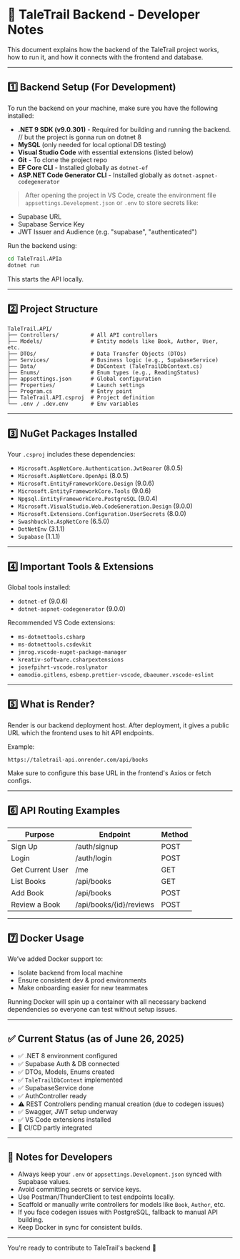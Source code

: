 # 🧠 TaleTrail Backend - Developer Notes

This document explains how the backend of the TaleTrail project works, how to run it, and how it connects with the frontend and database.

---

## 1️⃣ Backend Setup (For Development)

To run the backend on your machine, make sure you have the following installed:

- **.NET 9 SDK (v9.0.301)** - Required for building and running the backend. // but the project is gonna run on dotnet 8
- **MySQL** (only needed for local optional DB testing)
- **Visual Studio Code** with essential extensions (listed below)
- **Git** - To clone the project repo
- **EF Core CLI** - Installed globally as `dotnet-ef`
- **ASP.NET Code Generator CLI** - Installed globally as `dotnet-aspnet-codegenerator`

> After opening the project in VS Code, create the environment file `appsettings.Development.json` or `.env` to store secrets like:

- Supabase URL
- Supabase Service Key
- JWT Issuer and Audience (e.g. "supabase", "authenticated")

Run the backend using:

```bash
cd TaleTrail.APIa
dotnet run
```

This starts the API locally.

---

## 2️⃣ Project Structure

```
TaleTrail.API/
├── Controllers/          # All API controllers
├── Models/               # Entity models like Book, Author, User, etc.
├── DTOs/                 # Data Transfer Objects (DTOs)
├── Services/             # Business logic (e.g., SupabaseService)
├── Data/                 # DbContext (TaleTrailDbContext.cs)
├── Enums/                # Enum types (e.g., ReadingStatus)
├── appsettings.json      # Global configuration
├── Properties/           # Launch settings
├── Program.cs            # Entry point
├── TaleTrail.API.csproj  # Project definition
└── .env / .dev.env       # Env variables
```

---

## 3️⃣ NuGet Packages Installed

Your `.csproj` includes these dependencies:

- `Microsoft.AspNetCore.Authentication.JwtBearer` (8.0.5)
- `Microsoft.AspNetCore.OpenApi` (8.0.5)
- `Microsoft.EntityFrameworkCore.Design` (9.0.6)
- `Microsoft.EntityFrameworkCore.Tools` (9.0.6)
- `Npgsql.EntityFrameworkCore.PostgreSQL` (9.0.4)
- `Microsoft.VisualStudio.Web.CodeGeneration.Design` (9.0.0)
- `Microsoft.Extensions.Configuration.UserSecrets` (8.0.0)
- `Swashbuckle.AspNetCore` (6.5.0)
- `DotNetEnv` (3.1.1)
- `Supabase` (1.1.1)

---

## 4️⃣ Important Tools & Extensions

Global tools installed:

- `dotnet-ef` (9.0.6)
- `dotnet-aspnet-codegenerator` (9.0.0)

Recommended VS Code extensions:

- `ms-dotnettools.csharp`
- `ms-dotnettools.csdevkit`
- `jmrog.vscode-nuget-package-manager`
- `kreativ-software.csharpextensions`
- `josefpihrt-vscode.roslynator`
- `eamodio.gitlens`, `esbenp.prettier-vscode`, `dbaeumer.vscode-eslint`

---

## 5️⃣ What is Render?

Render is our backend deployment host. After deployment, it gives a public URL which the frontend uses to hit API endpoints.

Example:

```
https://taletrail-api.onrender.com/api/books
```

Make sure to configure this base URL in the frontend's Axios or fetch configs.

---

## 6️⃣ API Routing Examples

| Purpose          | Endpoint                | Method |
| ---------------- | ----------------------- | ------ |
| Sign Up          | /auth/signup            | POST   |
| Login            | /auth/login             | POST   |
| Get Current User | /me                     | GET    |
| List Books       | /api/books              | GET    |
| Add Book         | /api/books              | POST   |
| Review a Book    | /api/books/{id}/reviews | POST   |

---

## 7️⃣ Docker Usage

We’ve added Docker support to:

- Isolate backend from local machine
- Ensure consistent dev & prod environments
- Make onboarding easier for new teammates

Running Docker will spin up a container with all necessary backend dependencies so everyone can test without setup issues.

---

## ✅ Current Status (as of June 26, 2025)

- ✅ .NET 8 environment configured
- ✅ Supabase Auth & DB connected
- ✅ DTOs, Models, Enums created
- ✅ `TaleTrailDbContext` implemented
- ✅ SupabaseService done
- ✅ AuthController ready
- ⚠️ REST Controllers pending manual creation (due to codegen issues)
- ✅ Swagger, JWT setup underway
- ✅ VS Code extensions installed
- 🚧 CI/CD partly integrated

---

## 🧠 Notes for Developers

- Always keep your `.env` or `appsettings.Development.json` synced with Supabase values.
- Avoid committing secrets or service keys.
- Use Postman/ThunderClient to test endpoints locally.
- Scaffold or manually write controllers for models like `Book`, `Author`, etc.
- If you face codegen issues with PostgreSQL, fallback to manual API building.
- Keep Docker in sync for consistent builds.

---

You're ready to contribute to TaleTrail's backend 🚀
